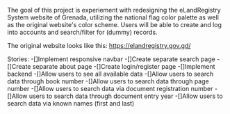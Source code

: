 The goal of this project is experiement with redesigning the eLandRegistry System website of Grenada, utilizing the national flag color palette as well as the original website's color scheme. Users will be able to create and log into accounts and search/filter for (dummy) records.


The original website looks like this: https://elandregistry.gov.gd/

Stories:
-[]Implement responsive navbar
-[]Create separate search page
-[]Create separate about page
-[]Create login/register page
-[]Implement backend
-[]Allow users to see all available data
-[]Allow users to search data through book number
-[]Allow users to search data through page number
-[]Allow users to search data via document registration number
-[]Allow users to search data through document entry year
-[]Allow users to search data via known names (first and last)
